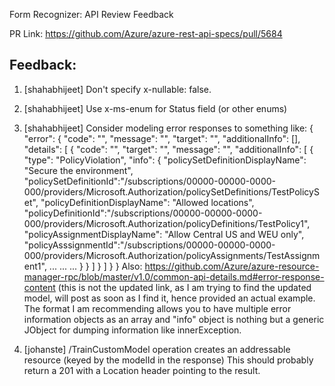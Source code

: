 Form Recognizer: API Review Feedback

PR Link: https://github.com/Azure/azure-rest-api-specs/pull/5684

Feedback:
---------
1. [shahabhijeet] Don't specify x-nullable: false.
2. [shahabhijeet] Use x-ms-enum for Status field (or other enums)
3. [shahabhijeet] Consider modeling error responses to something like: 
{
    "error": {
        "code": "",
        "message": "",
        "target": "",
        "additionalInfo": [],
        "details": [
            {
                "code": "",
                "target": "",
               "message": "",
                "additionalInfo": [
                    {
                        "type": "PolicyViolation",
                        "info": {
                            "policySetDefinitionDisplayName": "Secure the environment",
                            "policySetDefinitionId":"/subscriptions/00000-00000-0000-000/providers/Microsoft.Authorization/policySetDefinitions/TestPolicySet",
                            "policyDefinitionDisplayName": "Allowed locations",
                            "policyDefinitionId":"/subscriptions/00000-00000-0000-000/providers/Microsoft.Authorization/policyDefinitions/TestPolicy1",
                            "policyAssignmentDisplayName": "Allow Central US and WEU only",
                            "policyAsssignmentId":"/subscriptions/00000-00000-0000-000/providers/Microsoft.Authorization/policyAssignments/TestAssignment1",
                            ...
                            ...
                            ...
                        }
                    }
                ]
            }
        ]
    }
}
Also: https://github.com/Azure/azure-resource-manager-rpc/blob/master/v1.0/common-api-details.md#error-response-content 
(this is not the updated link, as I am trying to find the updated model, will post as soon as I find it, hence provided an actual example.
The format I am recommending allows you to have multiple error information objects as an array and "info" object is nothing but a generic JObject for dumping information like innerException.

4. [johanste] /TrainCustomModel operation creates an addressable resource (keyed by the modelId in the response)
This should probably return a 201 with a Location header pointing to the result.

